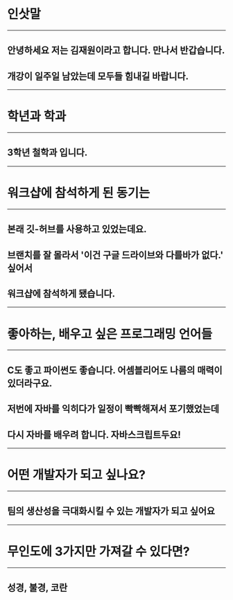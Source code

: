 # 인삿말 
**********************************************************************
##    안녕하세요 저는 김재원이라고 합니다. 만나서 반갑습니다.
## 개강이 일주일 남았는데 모두들 힘내길 바랍니다.
**********************************************************************

# 학년과 학과
**********************************************************************
##    3학년 철학과 입니다.
**********************************************************************

# 워크샵에 참석하게 된 동기는
**********************************************************************
##    본래 깃-허브를 사용하고 있었는데요.
## 브랜치를 잘 몰라서 '이건 구글 드라이브와 다를바가 없다.' 싶어서
## 워크샵에 참석하게 됐습니다. 
**********************************************************************

# 좋아하는, 배우고 싶은 프로그래밍 언어들
**********************************************************************
##    C도 좋고 파이썬도 좋습니다. 어셈블리어도 나름의 매력이 있더라구요.
## 저번에 자바를 익히다가 일정이 빡빡해져서 포기했었는데
## 다시 자바를 배우려 합니다. 자바스크립트두요! 
**********************************************************************

# 어떤 개발자가 되고 싶나요?
**********************************************************************
##    팀의 생산성을 극대화시킬 수 있는 개발자가 되고 싶어요
**********************************************************************

# 무인도에 3가지만 가져갈 수 있다면?
**********************************************************************
## 성경, 불경, 코란
